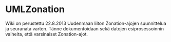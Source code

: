 UMLZonation
===========

Wiki on perustettu 22.8.2013 Uudenmaan liiton Zonation-ajojen suunnittelua ja seuranata varten. Tänne dokumentoidaan sekä datojen esiprosessoinnin vaiheita, että varsinaiset Zonation-ajot. 
